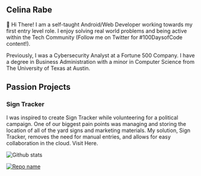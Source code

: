 ## Celina Rabe 

👋 Hi There! I am a self-taught Android/Web Developer working towards my first entry level role. I enjoy solving real world problems and being active within the Tech Community (Follow me on Twitter for #100DaysofCode content!).

Previously, I was a Cybersecurity Analyst at a Fortune 500 Company. I have a degree in Business Administration with a minor in Computer Science from The University of Texas at Austin.

## Passion Projects

### Sign Tracker
I was inspired to create Sign Tracker while volunteering for a political campaign. One of our biggest pain points was managing and storing the location of all of the yard signs and marketing materials. My solution, Sign Tracker, removes the need for manual entries, and allows for easy collaboration in the cloud. Visit Here.

![Github stats](https://github-readme-stats.vercel.app/api?username=Celinarabe&show_icons=true&count_private=true)


[![Repo name](https://github-readme-stats.vercel.app/api/pin/?username=Celinarabe&repo=sign-tracker&show_owner=true)](https://github.com/Celinarabe/sign-tracker)
<!--
**Celinarabe/Celinarabe** is a ✨ _special_ ✨ repository because its `README.md` (this file) appears on your GitHub profile.

Here are some ideas to get you started:

- 🔭 I’m currently working on ...
- 🌱 I’m currently learning ...
- 👯 I’m looking to collaborate on ...
- 🤔 I’m looking for help with ...
- 💬 Ask me about ...
- 📫 How to reach me: ...
- 😄 Pronouns: ...
- ⚡ Fun fact: ...
-->
